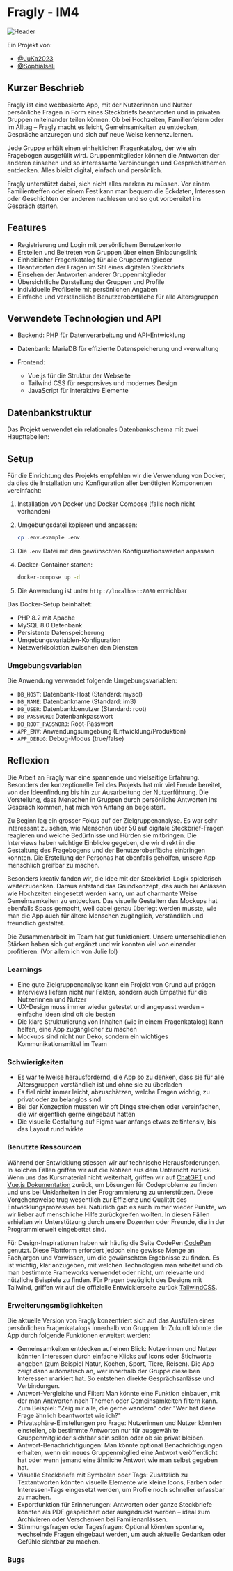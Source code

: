 # Fragly - IM4

![Header](docs/header.jpg)

Ein Projekt von:

- [@JuKa2023](https://github.com/JuKa2023)
- [@SophiaIseli](https://github.com/SophiaIseli)

## Kurzer Beschrieb

Fragly ist eine webbasierte App, mit der Nutzerinnen und Nutzer persönliche Fragen in Form eines Steckbriefs beantworten und in privaten Gruppen miteinander teilen können. Ob bei Hochzeiten, Familienfeiern oder im Alltag – Fragly macht es leicht, Gemeinsamkeiten zu entdecken, Gespräche anzuregen und sich auf neue Weise kennenzulernen.

Jede Gruppe erhält einen einheitlichen Fragenkatalog, der wie ein Fragebogen ausgefüllt wird. Gruppenmitglieder können die Antworten der anderen einsehen und so interessante Verbindungen und Gesprächsthemen entdecken. Alles bleibt digital, einfach und persönlich.

Fragly unterstützt dabei, sich nicht alles merken zu müssen. Vor einem Familientreffen oder einem Fest kann man bequem die Eckdaten, Interessen oder Geschichten der anderen nachlesen und so gut vorbereitet ins Gespräch starten.

## Features
- Registrierung und Login mit persönlichem Benutzerkonto
- Erstellen und Beitreten von Gruppen über einen Einladungslink
- Einheitlicher Fragenkatalog für alle Gruppenmitglieder
- Beantworten der Fragen im Stil eines digitalen Steckbriefs
- Einsehen der Antworten anderer Gruppenmitglieder
- Übersichtliche Darstellung der Gruppen und Profile
- Individuelle Profilseite mit persönlichen Angaben
- Einfache und verständliche Benutzeroberfläche für alle Altersgruppen

## Verwendete Technologien und API

- Backend: PHP für Datenverarbeitung und API-Entwicklung

- Datenbank: MariaDB für effiziente Datenspeicherung und -verwaltung

- Frontend:
  - Vue.js für die Struktur der Webseite
  - Tailwind CSS für responsives und modernes Design
  - JavaScript für interaktive Elemente

## Datenbankstruktur

Das Projekt verwendet ein relationales Datenbankschema mit zwei Haupttabellen:


## Setup

Für die Einrichtung des Projekts empfehlen wir die Verwendung von Docker, da dies die Installation und Konfiguration aller benötigten Komponenten vereinfacht:

1. Installation von Docker und Docker Compose (falls noch nicht vorhanden)
2. Umgebungsdatei kopieren und anpassen:

   ```bash
   cp .env.example .env
   ```

3. Die `.env` Datei mit den gewünschten Konfigurationswerten anpassen
4. Docker-Container starten:

   ```bash
   docker-compose up -d
   ```

5. Die Anwendung ist unter `http://localhost:8080` erreichbar

Das Docker-Setup beinhaltet:

- PHP 8.2 mit Apache
- MySQL 8.0 Datenbank
- Persistente Datenspeicherung
- Umgebungsvariablen-Konfiguration
- Netzwerkisolation zwischen den Diensten

### Umgebungsvariablen

Die Anwendung verwendet folgende Umgebungsvariablen:

- `DB_HOST`: Datenbank-Host (Standard: mysql)
- `DB_NAME`: Datenbankname (Standard: im3)
- `DB_USER`: Datenbankbenutzer (Standard: root)
- `DB_PASSWORD`: Datenbankpasswort
- `DB_ROOT_PASSWORD`: Root-Passwort
- `APP_ENV`: Anwendungsumgebung (Entwicklung/Produktion)
- `APP_DEBUG`: Debug-Modus (true/false)

## Reflexion

Die Arbeit an Fragly war eine spannende und vielseitige Erfahrung. Besonders der konzeptionelle Teil des Projekts hat mir viel Freude bereitet, von der Ideenfindung bis hin zur Ausarbeitung der Nutzerführung. Die Vorstellung, dass Menschen in Gruppen durch persönliche Antworten ins Gespräch kommen, hat mich von Anfang an begeistert.

Zu Beginn lag ein grosser Fokus auf der Zielgruppenanalyse. Es war sehr interessant zu sehen, wie Menschen über 50 auf digitale Steckbrief-Fragen reagieren und welche Bedürfnisse und Hürden sie mitbringen. Die Interviews haben wichtige Einblicke gegeben, die wir direkt in die Gestaltung des Fragebogens und der Benutzeroberfläche einbringen konnten. Die Erstellung der Personas hat ebenfalls geholfen, unsere App menschlich greifbar zu machen.

Besonders kreativ fanden wir, die Idee mit der Steckbrief-Logik spielerisch weiterzudenken. Daraus entstand das Grundkonzept, das auch bei Anlässen wie Hochzeiten eingesetzt werden kann, um auf charmante Weise Gemeinsamkeiten zu entdecken. Das visuelle Gestalten des Mockups hat ebenfalls Spass gemacht, weil dabei genau überlegt werden musste, wie man die App auch für ältere Menschen zugänglich, verständlich und freundlich gestaltet.

Die Zusammenarbeit im Team hat gut funktioniert. Unsere unterschiedlichen Stärken haben sich gut ergänzt und wir konnten viel von einander profitieren. (Vor allem ich von Julie lol)

### Learnings
- Eine gute Zielgruppenanalyse kann ein Projekt von Grund auf prägen
- Interviews liefern nicht nur Fakten, sondern auch Empathie für die Nutzerinnen und Nutzer
- UX-Design muss immer wieder getestet und angepasst werden – einfache Ideen sind oft die besten
- Die klare Strukturierung von Inhalten (wie in einem Fragenkatalog) kann helfen, eine App zugänglicher zu machen
- Mockups sind nicht nur Deko, sondern ein wichtiges Kommunikationsmittel im Team

### Schwierigkeiten
- Es war teilweise herausfordernd, die App so zu denken, dass sie für alle Altersgruppen verständlich ist und ohne sie zu überladen
- Es fiel nicht immer leicht, abzuschätzen, welche Fragen wichtig, zu privat oder zu belanglos sind
- Bei der Konzeption mussten wir oft Dinge streichen oder vereinfachen, die wir eigentlich gerne eingebaut hätten
- Die visuelle Gestaltung auf Figma war anfangs etwas zeitintensiv, bis das Layout rund wirkte

### Benutzte Ressourcen

Während der Entwicklung stiessen wir auf technische Herausforderungen. In solchen Fällen griffen wir auf die Notizen aus dem Unterricht zurück. Wenn uns das Kursmaterial nicht weiterhalf, griffen wir auf [ChatGPT](https://chat.openai.com/) und [Vue.js Dokumentation](https://vuejs.org/guide/introduction.html) zurück, um Lösungen für Codeprobleme zu finden und uns bei Unklarheiten in der Programmierung zu unterstützen. Diese Vorgehensweise trug wesentlich zur Effizienz und Qualität des Entwicklungsprozesses bei. Natürlich gab es auch immer wieder Punkte, wo wir lieber auf menschliche Hilfe zurückgreifen wollten. In diesen Fällen erhielten wir Unterstützung durch unsere Dozenten oder Freunde, die in der Programmierwelt eingebettet sind.

Für Design-Inspirationen haben wir häufig die Seite CodePen [CodePen](https://codepen.io/) genutzt. Diese Plattform erfordert jedoch eine gewisse Menge an Fachjargon und Vorwissen, um die gewünschten Ergebnisse zu finden. Es ist wichtig, klar anzugeben, mit welchen Technologien man arbeitet und ob man bestimmte Frameworks verwendet oder nicht, um relevante und nützliche Beispiele zu finden. Für Pragen bezüglich des Designs mit Tailwind, griffen wir auf die offizielle Entwicklerseite zurück [TailwindCSS](https://tailwindcss.com/).

### Erweiterungsmöglichkeiten
Die aktuelle Version von Fragly konzentriert sich auf das Ausfüllen eines persönlichen Fragenkatalogs innerhalb von Gruppen. In Zukunft könnte die App durch folgende Funktionen erweitert werden:

- Gemeinsamkeiten entdecken auf einen Blick:
  Nutzerinnen und Nutzer könnten Interessen durch einfache Klicks auf Icons oder Stichworte angeben (zum Beispiel Natur, Kochen, Sport, Tiere, Reisen). Die App zeigt dann 
  automatisch an, wer innerhalb der Gruppe dieselben Interessen markiert hat. So entstehen direkte Gesprächsanlässe und Verbindungen.
- Antwort-Vergleiche und Filter:
  Man könnte eine Funktion einbauen, mit der man Antworten nach Themen oder Gemeinsamkeiten filtern kann. Zum Beispiel: "Zeig mir alle, die gerne wandern" oder "Wer hat 
  diese Frage ähnlich beantwortet wie ich?"
- Privatsphäre-Einstellungen pro Frage:
  Nutzerinnen und Nutzer könnten einstellen, ob bestimmte Antworten nur für ausgewählte Gruppenmitglieder sichtbar sein sollen oder ob sie privat bleiben.
- Antwort-Benachrichtigungen:
  Man könnte optional Benachrichtigungen erhalten, wenn ein neues Gruppenmitglied eine Antwort veröffentlicht hat oder wenn jemand eine ähnliche Antwort wie man selbst 
  gegeben hat.
- Visuelle Steckbriefe mit Symbolen oder Tags:
  Zusätzlich zu Textantworten könnten visuelle Elemente wie kleine Icons, Farben oder Interessen-Tags eingesetzt werden, um Profile noch schneller erfassbar zu machen.
- Exportfunktion für Erinnerungen:
  Antworten oder ganze Steckbriefe könnten als PDF gespeichert oder ausgedruckt werden – ideal zum Archivieren oder Verschenken bei Familienanlässen.
- Stimmungsfragen oder Tagesfragen:
  Optional könnten spontane, wechselnde Fragen eingebaut werden, um auch aktuelle Gedanken oder Gefühle sichtbar zu machen.
### Bugs

